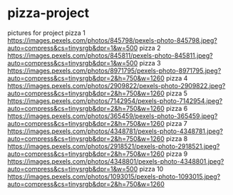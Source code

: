 # pizza-project
pictures for project 
pizza 1
https://images.pexels.com/photos/845798/pexels-photo-845798.jpeg?auto=compress&cs=tinysrgb&dpr=1&w=500
pizza 2
https://images.pexels.com/photos/845811/pexels-photo-845811.jpeg?auto=compress&cs=tinysrgb&dpr=1&w=500
pizza 3
https://images.pexels.com/photos/8971795/pexels-photo-8971795.jpeg?auto=compress&cs=tinysrgb&dpr=2&h=750&w=1260
pizza 4
https://images.pexels.com/photos/2909822/pexels-photo-2909822.jpeg?auto=compress&cs=tinysrgb&dpr=2&h=750&w=1260
pizza 5
https://images.pexels.com/photos/7142954/pexels-photo-7142954.jpeg?auto=compress&cs=tinysrgb&dpr=2&h=750&w=1260
pizza 6
https://images.pexels.com/photos/365459/pexels-photo-365459.jpeg?auto=compress&cs=tinysrgb&dpr=2&h=750&w=1260
pizza 7
https://images.pexels.com/photos/4348781/pexels-photo-4348781.jpeg?auto=compress&cs=tinysrgb&dpr=2&h=750&w=1260
pizza 8
https://images.pexels.com/photos/2918521/pexels-photo-2918521.jpeg?auto=compress&cs=tinysrgb&dpr=2&h=750&w=1260
pizza 9
https://images.pexels.com/photos/4348801/pexels-photo-4348801.jpeg?auto=compress&cs=tinysrgb&dpr=1&w=500
pizza 10
https://images.pexels.com/photos/1093015/pexels-photo-1093015.jpeg?auto=compress&cs=tinysrgb&dpr=2&h=750&w=1260